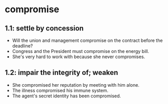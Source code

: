 # compromise
## 1.1: settle by concession

  *  Will the union and management compromise on the contract before the deadline?
  *  Congress and the President must compromise on the energy bill.
  *  She's very hard to work with because she never compromises.

## 1.2: impair the integrity of; weaken

  *  She compromised her reputation by meeting with him alone.
  *  The illness compromised his immune system.
  *  The agent's secret identity has been compromised.
